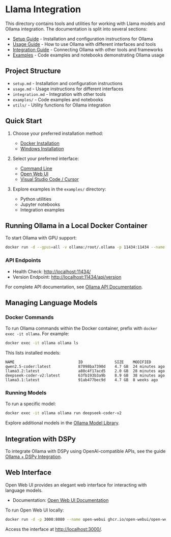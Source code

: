 # Llama Integration

This directory contains tools and utilities for working with Llama models and Ollama integration. The documentation is split into several sections:

- [Setup Guide](setup.md) - Installation and configuration instructions for Ollama
- [Usage Guide](usage.md) - How to use Ollama with different interfaces and tools
- [Integration Guide](integration.md) - Connecting Ollama with other tools and frameworks
- [Examples](examples/) - Code examples and notebooks demonstrating Ollama usage

## Project Structure

- `setup.md` - Installation and configuration instructions
- `usage.md` - Usage instructions for different interfaces
- `integration.md` - Integration with other tools
- `examples/` - Code examples and notebooks
- `utils/` - Utility functions for Ollama integration

## Quick Start

1. Choose your preferred installation method:
   - [Docker Installation](setup.md#docker-installation)
   - [Windows Installation](setup.md#windows-installation)

2. Select your preferred interface:
   - [Command Line](usage.md#command-line-interface)
   - [Open Web UI](usage.md#open-web-ui)
   - [Visual Studio Code / Cursor](usage.md#visual-studio-code--cursor)

3. Explore examples in the `examples/` directory:
   - Python utilities
   - Jupyter notebooks
   - Integration examples

## Running Ollama in a Local Docker Container

To start Ollama with GPU support:

```bash
docker run -d --gpus=all -v ollama:/root/.ollama -p 11434:11434 --name ollama ollama/ollama
```

### API Endpoints

- Health Check: [http://localhost:11434/](http://localhost:11434/)
- Version Endpoint: [http://localhost:11434/api/version](http://localhost:11434/api/version)

For complete API documentation, see [Ollama API Documentation](https://github.com/ollama/ollama/blob/main/docs/api.md).

## Managing Language Models

### Docker Commands

To run Ollama commands within the Docker container, prefix with `docker exec -it ollama`. For example:

```bash
docker exec -it ollama ollama ls
```

This lists installed models:

```
NAME                            ID              SIZE    MODIFIED
qwen2.5-coder:latest            87098ba7390d    4.7 GB  24 minutes ago
llama3.2:latest                 a80c4f17acd5    2.0 GB  28 minutes ago
deepseek-coder-v2:latest        63fb193b3a9b    8.9 GB  38 minutes ago
llama3.1:latest                 91ab477bec9d    4.7 GB  8 weeks ago
```

### Running Models

To run a specific model:

```bash
docker exec -it ollama ollama run deepseek-coder-v2
```

Explore additional models in the [Ollama Model Library](https://ollama.com/library).

## Integration with DSPy

To integrate Ollama with DSPy using OpenAI-compatible APIs, see the guide [Ollama + DSPy Integration](https://gist.github.com/jrknox1977/78c17e492b5a75ee5bbaf9673aee4641).

## Web Interface

Open Web UI provides an elegant web interface for interacting with language models.

- Documentation: [Open Web UI Documentation](https://docs.openwebui.com/)

To run Open Web UI locally:

```bash
docker run -d -p 3000:8080 --name open-webui ghcr.io/open-webui/open-webui:cuda
```

Access the interface at [http://localhost:3000/](http://localhost:3000/). 